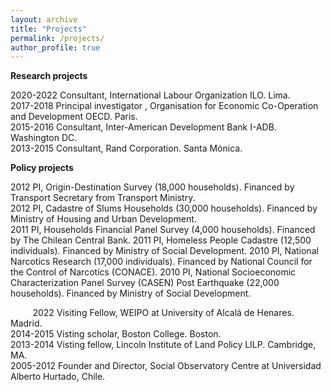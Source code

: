```yaml
---
layout: archive
title: "Projects"
permalink: /projects/
author_profile: true
---
```


__Research projects__

2020-2022 Consultant, International Labour Organization ILO. Lima. <br>
2017-2018 Principal investigator , Organisation for Economic Co-Operation and Development OECD. Paris. <br>
2015-2016 Consultant, Inter-American Development Bank I-ADB. Washington DC. <br>
2013-2015 Consultant, Rand Corporation. Santa Mónica. <br>

__Policy projects__

2012 PI, Origin-Destination Survey (18,000 households). Financed by Transport Secretary from Transport Ministry. <br>
2012 PI, Cadastre of Slums Households (30,000 households). Financed by Ministry of Housing and Urban Development. <br>
2011 PI, Households Financial Panel Survey (4,000 households). Financed by The Chilean Central Bank.
2011 PI, Homeless People Cadastre (12,500 individuals). Financed by Ministry of Social Development.
2010 PI, National Narcotics Research (17,000 individuals). Financed by National Council for the Control of Narcotics (CONACE).
2010 PI, National Socioeconomic Characterization Panel Survey (CASEN) Post Earthquake (22,000 households). Financed by Ministry of Social Development.





&nbsp;&nbsp;&nbsp;&nbsp;&nbsp;&nbsp;&nbsp;&nbsp; 2022 Visiting Fellow, WEIPO at University of Alcalá de Henares. Madrid. <br>
2014-2015 Visting scholar, Boston College. Boston. <br>
2013-2014 Visting fellow, Lincoln Institute of Land Policy LILP. Cambridge, MA. <br>
2005-2012 Founder and Director, Social Observatory Centre at Universidad Alberto Hurtado, Chile.
